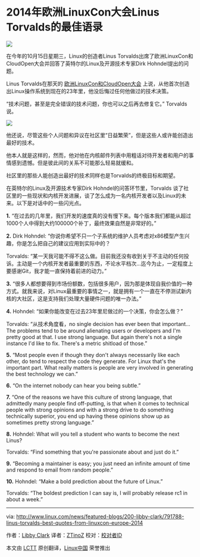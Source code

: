 2014年欧洲LinuxCon大会Linus Torvalds的最佳语录
================================================================================
![](http://www.linux.com/images/stories/41373/Linus-Dirk-2014.jpg)

在今年的10月15日星期三，Linux的创造者Linus Torvalds出席了欧洲LinuxCon和CloudOpen大会并回答了英特尔的Linux及开源技术专家Dirk Hohndel提出的问题。

Linus Torvalds在那天的 [欧洲LinuxCon和CloudOpen大会][1] 上说，从他首次创造出Linux操作系统到现在的23年里，他没后悔过任何他做过的技术决策。

“技术问题，甚至是完全错误的技术问题，你也可以之后再去修复它。” Torvalds说。

![](http://www.linux.com/images/stories/41373/Linus-Torvalds-2014.jpg)

他还说，尽管这些个人问题和异议在社区里“日益繁荣”，但是这些人或许能创造出最好的技术。

他本人就是这样的，然而，他对他在内核邮件列表中用粗话对待开发者和用户的事情感到遗憾。但是彼此间的关系不可能那么轻易就缓和。

社区里的那些人能创造出最好的技术同样也是Torvalds的终极目标和期望。

在英特尔的Linux及开源技术专家Dirk Hohndel的问答环节里，Torvalds 谈了社区里的一些现状和内核开发进展，谈了怎么成为一名内核开发者以及Linux的未来。以下是对话中的一些闪光点。

**1.** “在过去的几年里，我们开发的速度真的没有慢下来。每个版本我们都能从超过1000个人中得到大约100000个补丁，最终效果自然是非常好的。”

**2.** Dirk Hohndel: “你说你希望不只一个子系统的维护人员考虑对x86模型产生兴趣，你是怎么把自己的建议应用到实际中的？

Torvalds: “某一天我可能不得不这么做。目前我还没有收到关于不主动的任何投诉。主动是一个内核开发者最重要的东西，不论水平档次...迄今为止，一定程度上要感谢Git，我才能一直保持着前进的动力。”

**3.** “很多人都想要得到市场份额数，包括很多用户，因为那是体现自我价值的一种方式。就我来说，对Linux最重要的事情之一，就是拥有一个一直在不停测试新内核的大社区，这是支持我们处理大量硬件问题的唯一办法。”

**4.** Hohndel: “如果你能改变在过去23年里尼做过的一个决策，你会怎么做？”

Torvalds: “从技术角度看，no single decision has ever been that important... The problems tend to be around alienating users or developers and I'm pretty good at that. I use strong language. But again there's not a single instance I'd like to fix. There's a metric shitload of those.”

**5.** “Most people even if though they don't always necessarily like each other, do tend to respect the code they generate. For Linux that's the important part. What really matters is people are very involved in generating the best technology we can.”

**6.** “On the internet nobody can hear you being subtle.”

**7.** “One of the reasons we have this culture of strong language, that admittedly many people find off-putting, is that when it comes to technical people with strong opinions and with a strong drive to do something technically superior, you end up having these opinions show up as sometimes pretty strong language.”

**8.** Hohndel: What will you tell a student who wants to become the next Linus?

Torvalds: “Find something that you're passionate about and just do it.”

**9.** “Becoming a maintainer is easy; you just need an infinite amount of time and respond to email from random people.”

**10.** Hohndel: “Make a bold prediction about the future of Linux.”

Torvalds: “The boldest prediction I can say is, I will probably release rc1 in about a week.”

--------------------------------------------------------------------------------

via: http://www.linux.com/news/featured-blogs/200-libby-clark/791788-linus-torvalds-best-quotes-from-linuxcon-europe-2014

作者：[Libby Clark][a]
译者：[ZTinoZ](https://github.com/ZTinoZ)
校对：[校对者ID](https://github.com/校对者ID)

本文由 [LCTT](https://github.com/LCTT/TranslateProject) 原创翻译，[Linux中国](http://linux.cn/) 荣誉推出

[a]:http://www.linux.com/community/forums/person/41373/catid/200-libby-clark
[1]:http://events.linuxfoundation.org/events/linuxcon-europe

